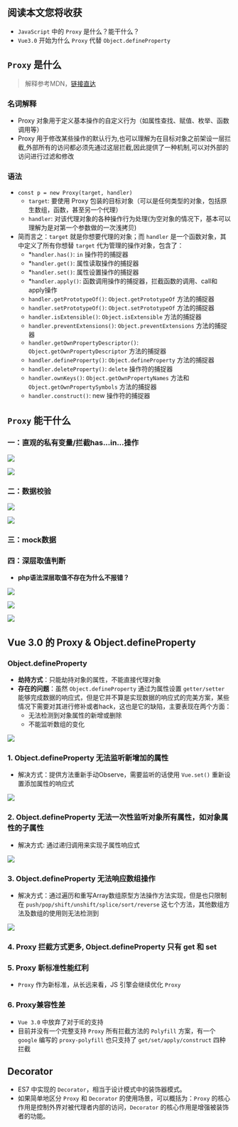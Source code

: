 ## 阅读本文您将收获
* `JavaScript` 中的 `Proxy` 是什么？能干什么？
* `Vue3.0` 开始为什么 `Proxy` 代替 `Object.defineProperty`

## `Proxy` 是什么
> 解释参考MDN，[链接直达](https://developer.mozilla.org/zh-CN/docs/Web/JavaScript/Reference/Global_Objects/Proxy)

### 名词解释
* Proxy 对象用于定义基本操作的自定义行为（如属性查找、赋值、枚举、函数调用等）
* Proxy 用于修改某些操作的默认行为,也可以理解为在目标对象之前架设一层拦截,外部所有的访问都必须先通过这层拦截,因此提供了一种机制,可以对外部的访问进行过滤和修改

### 语法
* `const p = new Proxy(target, handler)`
	* `target`: 要使用 Proxy 包装的目标对象（可以是任何类型的对象，包括原生数组，函数，甚至另一个代理）
	* `handler`: 对该代理对象的各种操作行为处理(为空对象的情况下，基本可以理解为是对第一个参数做的一次浅拷贝)
* 简而言之：`target` 就是你想要代理的对象；而 `handler` 是一个函数对象，其中定义了所有你想替 `target` 代为管理的操作对象，包含了：
	* *`handler.has()`: `in` 操作符的捕捉器
	* *`handler.get()`: 属性读取操作的捕捉器
	* *`handler.set()`: 属性设置操作的捕捉器
	* *`handler.apply()`: 函数调用操作的捕捉器，拦截函数的调用、call和apply操作
	* `handler.getPrototypeOf()`: `Object.getPrototypeOf` 方法的捕捉器
	* `handler.setPrototypeOf()`: `Object.setPrototypeOf` 方法的捕捉器
	* `handler.isExtensible()`: `Object.isExtensible` 方法的捕捉器
	* `handler.preventExtensions()`: `Object.preventExtensions` 方法的捕捉器
	* `handler.getOwnPropertyDescriptor()`: `Object.getOwnPropertyDescriptor` 方法的捕捉器
	* `handler.defineProperty()`: `Object.defineProperty` 方法的捕捉器
	* `handler.deleteProperty()`: `delete` 操作符的捕捉器
	* `handler.ownKeys()`: `Object.getOwnPropertyNames` 方法和 `Object.getOwnPropertySymbols` 方法的捕捉器
	* `handler.construct()`: new 操作符的捕捉器

## `Proxy` 能干什么
### 一：直观的私有变量/拦截has...in...操作
![](../images/proxy/privateTar.png)

![](../images/proxy/proxyTar.png)

### 二：数据校验
![](../images/proxy/validtar1.png)

![](../images/proxy/validtar2.png)

### 三：mock数据

### 四：深层取值判断
* **php语法深层取值不存在为什么不报错？**

![](../images/proxy/deepJudge1.png)

![](../images/proxy/deepJudge2.png)

![](../images/proxy/deepJudge3.png)

## Vue 3.0 的 Proxy & Object.defineProperty 
### Object.defineProperty 
* **劫持方式**：只能劫持对象的属性，不能直接代理对象
* **存在的问题**：虽然 `Object.defineProperty` 通过为属性设置 `getter/setter` 能够完成数据的响应式，但是它并不算是实现数据的响应式的完美方案，某些情况下需要对其进行修补或者hack，这也是它的缺陷，主要表现在两个方面：
	* 无法检测到对象属性的新增或删除
	* 不能监听数组的变化

![](../images/proxy/proxy1.png)

### 1. Object.defineProperty 无法监听新增加的属性
* 解决方式：提供方法重新手动Observe，需要监听的话使用 `Vue.set()` 重新设置添加属性的响应式

![](../images/proxy/define1.png)

### 2. Object.defineProperty 无法一次性监听对象所有属性，如对象属性的子属性
* 解决方式: 通过递归调用来实现子属性响应式

![](../images/proxy/define2.png)

### 3. Object.defineProperty 无法响应数组操作
* 解决方式：通过遍历和重写Array数组原型方法操作方法实现，但是也只限制在 `push/pop/shift/unshift/splice/sort/reverse` 这七个方法，其他数组方法及数组的使用则无法检测到

![](../images/proxy/define3.png)

### 4. Proxy 拦截方式更多, Object.defineProperty 只有 get 和 set

### 5. Proxy 新标准性能红利
* `Proxy` 作为新标准，从长远来看，JS 引擎会继续优化 `Proxy`


### 6. Proxy兼容性差
* `Vue 3.0` 中放弃了对于IE的支持
* 目前并没有一个完整支持 `Proxy` 所有拦截方法的 `Polyfill` 方案，有一个 `google` 编写的 `proxy-polyfill` 也只支持了 `get/set/apply/construct` 四种拦截

## Decorator
* ES7 中实现的 `Decorator`，相当于设计模式中的装饰器模式。
* 如果简单地区分 `Proxy` 和 `Decorator` 的使用场景，可以概括为：`Proxy` 的核心作用是控制外界对被代理者内部的访问，`Decorator` 的核心作用是增强被装饰者的功能。
